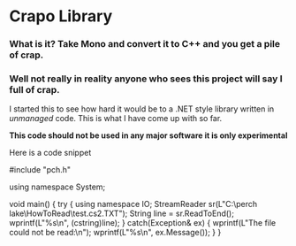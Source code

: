 # Crapo Library

### What is it?  Take Mono and convert it to C++ and you get a pile of crap.
### Well not really in reality anyone who sees this project will say I full of crap.

I started this to see how hard it would be to a .NET style library written in
*unmanaged* code.  This is what I have come up with so far.

**This code should not be used in any major software it is only experimental**

Here is a code snippet

#include "pch.h"

using namespace System;

void main()
  {
  try
    {
    using namespace IO;
    StreamReader sr(L"C:\\perch lake\\HowToRead\\test.cs2.TXT");
    String line = sr.ReadToEnd();
    wprintf(L"%s\n", (cstring)line);
    }
  catch(Exception& ex)
    {
    wprintf(L"The file could not be read:\n");
    wprintf(L"%s\n", ex.Message());
    }
  }